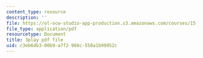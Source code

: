 ```yaml
---
content_type: resource
description: ''
file: https://ol-ocw-studio-app-production.s3.amazonaws.com/courses/15-s21-nuts-and-bolts-of-business-plans-january-iap-2014/c3eb6db300b9a7f2966c550a1b99952c_Azq6S6Hx0gU.pdf
file_type: application/pdf
resourcetype: Document
title: 3play pdf file
uid: c3eb6db3-00b9-a7f2-966c-550a1b99952c
---
```

